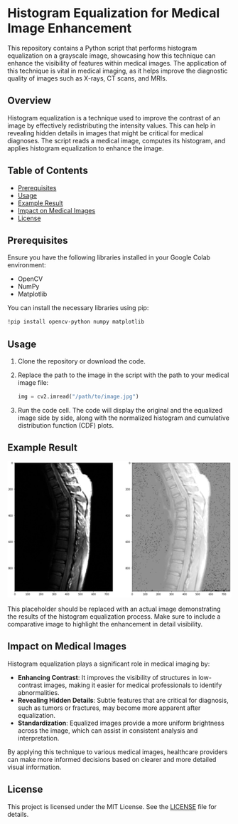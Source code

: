 # Histogram Equalization for Medical Image Enhancement

This repository contains a Python script that performs histogram equalization on a grayscale image, showcasing how this technique can enhance the visibility of features within medical images. The application of this technique is vital in medical imaging, as it helps improve the diagnostic quality of images such as X-rays, CT scans, and MRIs.

## Overview

Histogram equalization is a technique used to improve the contrast of an image by effectively redistributing the intensity values. This can help in revealing hidden details in images that might be critical for medical diagnoses. The script reads a medical image, computes its histogram, and applies histogram equalization to enhance the image.

## Table of Contents

- [Prerequisites](#prerequisites)
- [Usage](#usage)
- [Example Result](#example-result)
- [Impact on Medical Images](#impact-on-medical-images)
- [License](#license)

## Prerequisites

Ensure you have the following libraries installed in your Google Colab environment:

- OpenCV
- NumPy
- Matplotlib

You can install the necessary libraries using pip:

```bash
!pip install opencv-python numpy matplotlib
```

## Usage

1. Clone the repository or download the code.

2. Replace the path to the image in the script with the path to your medical image file:

   ```python
   img = cv2.imread("/path/to/image.jpg")
   ```

3. Run the code cell. The code will display the original and the equalized image side by side, along with the normalized histogram and cumulative distribution function (CDF) plots.

## Example Result

![Result Image Placeholder](histogram_equalization.png)

This placeholder should be replaced with an actual image demonstrating the results of the histogram equalization process. Make sure to include a comparative image to highlight the enhancement in detail visibility.

## Impact on Medical Images

Histogram equalization plays a significant role in medical imaging by:

- **Enhancing Contrast**: It improves the visibility of structures in low-contrast images, making it easier for medical professionals to identify abnormalities.
- **Revealing Hidden Details**: Subtle features that are critical for diagnosis, such as tumors or fractures, may become more apparent after equalization.
- **Standardization**: Equalized images provide a more uniform brightness across the image, which can assist in consistent analysis and interpretation.

By applying this technique to various medical images, healthcare providers can make more informed decisions based on clearer and more detailed visual information.

## License

This project is licensed under the MIT License. See the [LICENSE](LICENSE) file for details.
